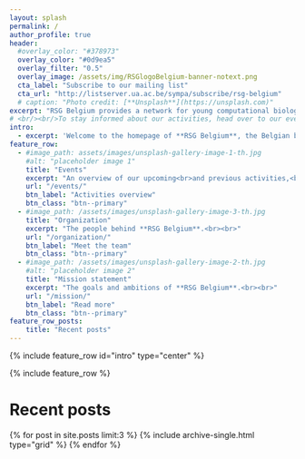 ```yaml
---
layout: splash
permalink: /
author_profile: true
header:
  #overlay_color: "#378973"
  overlay_color: "#0d9ea5"
  overlay_filter: "0.5"
  overlay_image: /assets/img/RSGlogoBelgium-banner-notext.png
  cta_label: "Subscribe to our mailing list"
  cta_url: "http://listserver.ua.ac.be/sympa/subscribe/rsg-belgium"
  # caption: "Photo credit: [**Unsplash**](https://unsplash.com)"
excerpt: "RSG Belgium provides a network for young computational biology and bioinformatics students and researchers in Belgium."
# <br/><br/>To stay informed about our activities, head over to our events page, social media accounts or mailing list."
intro:
  - excerpt: 'Welcome to the homepage of **RSG Belgium**, the Belgian branch of the <br>**ISCB Student Council''s Regional Student Groups**.<br>If you are interested in joining our network or if you just want to keep up to date on the latest RSG Belgium news, please check out our [upcoming activities](/news/), follow our social media accounts (<i class="fa fa-twitter" aria-hidden="true"></i> [Twitter](https://twitter.com/rsgbelgium) & <i class="fa fa-facebook" aria-hidden="true"></i> [Facebook](https://www.facebook.com/RSGBelgium)), join our <i class="fa fa-slack" aria-hidden="true"></i> [Slack channel](mailto:rsg-belgium@iscbsc.org?Subject=RSG%20Slack%20Subscription&Body=I%20would%20like%20to%20join%20the%20RSG%20Belgium%20Slack%20channel%2E) or subscribe to the <i class="fa fa-envelope-o" aria-hidden="true"></i> [mailing list](http://listserver.ua.ac.be/sympa/subscribe/rsg-belgium).<br>We hope to see you at one of our upcoming events!'
feature_row:
  - #image_path: assets/images/unsplash-gallery-image-1-th.jpg
    #alt: "placeholder image 1"
    title: "Events"
    excerpt: "An overview of our upcoming<br>and previous activities,<br>as well as general announcements."
    url: "/events/"
    btn_label: "Activities overview"
    btn_class: "btn--primary"
  - #image_path: /assets/images/unsplash-gallery-image-3-th.jpg
    title: "Organization"
    excerpt: "The people behind **RSG Belgium**.<br><br>"
    url: "/organization/"
    btn_label: "Meet the team"
    btn_class: "btn--primary"
  - #image_path: /assets/images/unsplash-gallery-image-2-th.jpg
    #alt: "placeholder image 2"
    title: "Mission statement"
    excerpt: "The goals and ambitions of **RSG Belgium**.<br><br>"
    url: "/mission/"
    btn_label: "Read more"
    btn_class: "btn--primary"
feature_row_posts:
    title: "Recent posts"
---
```



<!-- #feature_row2:
#  - image_path: /assets/images/unsplash-gallery-image-2-th.jpg
#    alt: "placeholder image 2"
#    title: "Placeholder Image Left Aligned"
#    excerpt: 'This is some sample content that goes here with **Markdown** formatting. Left aligned with `type="left"`'
#    url: "#test-link"
#    btn_label: "Read More"
#    btn_class: "btn--primary"
#feature_row3:
#  - image_path: /assets/images/unsplash-gallery-image-2-th.jpg
#    alt: "placeholder image 2"
#    title: "Placeholder Image Right Aligned"
#    excerpt: 'This is some sample content that goes here with **Markdown** formatting. Right aligned with `type="right"`'
#    url: "#test-link"
#    btn_label: "Read More"
#    btn_class: "btn--primary"
#feature_row4:
#  - image_path: /assets/images/unsplash-gallery-image-2-th.jpg
#    alt: "placeholder image 2"
#    title: "Placeholder Image Center Aligned"
#    excerpt: 'This is some sample content that goes here with **Markdown** formatting. Centered with `type="center"`'
#    url: "#test-link"
#    btn_label: "Read More"
#    btn_class: "btn--primary" -->

<!-- {% include figure image_path="/assets/img/RSGlogoBelgium.png" alt="this is a placeholder image" caption="This is a figure caption." %} -->


{% include feature_row id="intro" type="center" %}


{% include feature_row %}


# Recent posts

<div class="grid__wrapper">
  {% for post in site.posts limit:3 %}
    {% include archive-single.html type="grid" %}
  {% endfor %}
</div>










<!-- {% include feature_row_posts %} -->

<!-- <div class="grid__wrapper">
  {% for post in site.portfolio %}
    {% include archive-single.html type="grid" %}
  {% endfor %}
</div>




{% for f in site.posts limit:3 %}

{% if f.url contains "://" %}
  {% capture f_url %}{{ f.url }}{% endcapture %}
{% else %}
  {% capture f_url %}{{ f.url | absolute_url }}{% endcapture %}
{% endif %}

<div class="feature__item{% if include.type %}--{{ include.type }}{% endif %}">
  <div class="archive__item">
    {% if f.image_path %}
      <div class="archive__item-teaser">
        <img src=
          {% if f.image_path contains "://" %}
            "{{ f.image_path }}"
          {% else %}
            "{{ f.image_path | absolute_url }}"
          {% endif %}
        alt="{% if f.alt %}{{ f.alt }}{% endif %}">
      </div>
    {% endif %}

    <div class="archive__item-body">
      {% if f.title %}
        <h2 class="archive__item-title">{{ f.title }}</h2>
      {% endif %}

      {% if f.excerpt %}
        <div class="archive__item-excerpt">
          {{ f.excerpt | markdownify }}
        </div>
      {% endif %}

      {% if f.url %}
        <p><a href="{{ f_url }}" class="btn {{ f.btn_class }}">{{ f.btn_label | default: site.data.ui-text[site.locale].more_label | default: "Learn More" }}</a></p>
      {% endif %}
    </div>
  </div>
</div>

{% endfor %} -->












<!-- {% capture written_year %}'None'{% endcapture %}
{% for post in site.posts %}
  {% capture year %}{{ post.date | date: '%Y' }}{% endcapture %}
  {% if year != written_year %}
    {% capture written_year %}{{ year }}{% endcapture %}
  {% endif %}
  {% include archive-single.html %}
{% endfor %} -->










<!-- {% include feature_row id="feature_row2" type="left" %}

{% include feature_row id="feature_row3" type="right" %}

{% include feature_row id="feature_row4" type="center" %} -->
